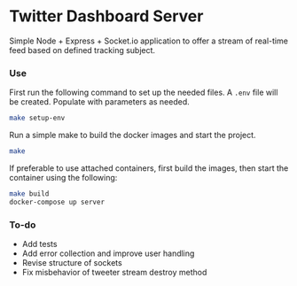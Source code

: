 # Twitter Dashboard Server

Simple Node + Express + Socket.io application to offer a stream of real-time feed based on defined tracking subject.

### Use

First run the following command to set up the needed files. A `.env` file will be created. Populate with parameters as needed.
```sh
make setup-env
```

Run a simple make to build the docker images and start the project.
```sh
make
```

If preferable to use attached containers, first build the images, then start the container using the following:
```sh
make build
docker-compose up server
```

### To-do

- Add tests
- Add error collection and improve user handling
- Revise structure of sockets
- Fix misbehavior of tweeter stream destroy method